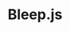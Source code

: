 ---
layout: post
title: Bleep.js
site: https://github.com/mpgarate/bleep.js
image: http://files.tnyu.org/projects/bleepjs.png
creator:
  - name: Michael Garate
    school: NYU
    twitter: 
    eboard: false
    current: false
launchdate:
demodays: March 2014
---